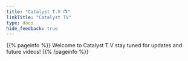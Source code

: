 ```yaml
---
title: "Catalyst T.V 📺"
linkTitle: "Catalyst TV"
type: docs
hide_feedback: true
---
```


{{% pageinfo %}}
Welcome to Catalyst T.V stay tuned for updates and future videos!
{{% /pageinfo %}}